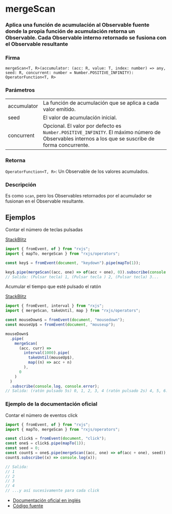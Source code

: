 # mergeScan

### Aplica una función de acumulación al Observable fuente donde la propia función de acumulación retorna un Observable. Cada Observable interno retornado se fusiona con el Observable resultante

### Firma

`mergeScan<T, R>(accumulator: (acc: R, value: T, index: number) => any, seed: R, concurrent: number = Number.POSITIVE_INFINITY): OperatorFunction<T, R>`

### Parámetros

<table>
<tr><td>accumulator</td><td>La función de acumulación que se aplica a cada valor emitido.</td></tr>
<tr><td>seed</td><td>El valor de acumulación inicial.</td></tr>
<tr><td>concurrent</td><td>Opcional. El valor por defecto es <code>Number.POSITIVE_INFINITY</code>.
El máximo número de Observables internos a los que se suscribe de forma concurrente.</td></tr>
</table>

### Retorna

`OperatorFunction<T, R>`: Un Observable de los valores acumulados.

### Descripción

Es como `scan`, pero los Observables retornados por el acumulador se fusionan en el Observable resultante.

## Ejemplos

Contar el número de teclas pulsadas

[StackBlitz](https://stackblitz.com/edit/rxjs-mergescan-1?file=index.ts)

```javascript
import { fromEvent, of } from "rxjs";
import { mapTo, mergeScan } from "rxjs/operators";

const key$ = fromEvent(document, "keydown").pipe(mapTo(1));

key$.pipe(mergeScan((acc, one) => of(acc + one), 0)).subscribe(console.log);
// Salida: (Pulsar tecla) 1, (Pulsar tecla ) 2, (Pulsar tecla) 3...
```

Acumular el tiempo que esté pulsado el ratón

[StackBlitz](https://stackblitz.com/edit/rxjs-mergescan-2?file=index.ts)

```javascript
import { fromEvent, interval } from "rxjs";
import { mergeScan, takeUntil, map } from "rxjs/operators";

const mouseDown$ = fromEvent(document, "mousedown");
const mouseUp$ = fromEvent(document, "mouseup");

mouseDown$
  .pipe(
    mergeScan(
      (acc, curr) =>
        interval(1000).pipe(
          takeUntil(mouseUp$),
          map((n) => acc + n)
        ),
      0
    )
  )
  .subscribe(console.log, console.error);
// Salida: (ratón pulsado 5s) 0, 1, 2, 3, 4 (ratón pulsado 2s) 4, 5, 6...
```

### Ejemplo de la documentación oficial

Contar el número de eventos click

```javascript
import { fromEvent, of } from "rxjs";
import { mapTo, mergeScan } from "rxjs/operators";

const click$ = fromEvent(document, "click");
const one$ = click$.pipe(mapTo(1));
const seed = 0;
const count$ = one$.pipe(mergeScan((acc, one) => of(acc + one), seed));
count$.subscribe((x) => console.log(x));

// Salida:
// 1
// 2
// 3
// 4
// ...y así sucesivamente para cada click
```

- [Documentación oficial en inglés](https://rxjs-dev.firebaseapp.com/api/operators/mergeScan)
- [Código fuente](https://github.com/ReactiveX/rxjs/blob/master/src/internal/operators/mergeScan.ts)
